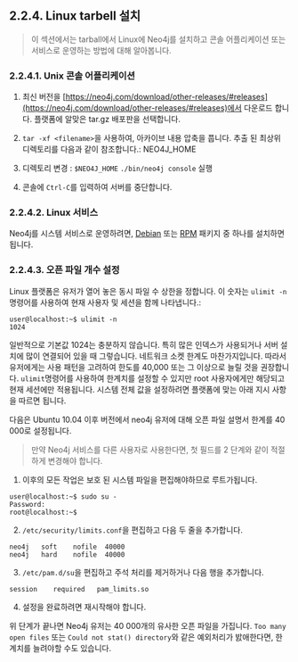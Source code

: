 
## 2.2.4. Linux tarbell 설치 

> 이 섹션에서는 tarball에서 Linux에 Neo4j를 설치하고 콘솔 어플리케이션 또는 서비스로 운영하는 방법에 대해 알아봅니다. 


### 2.2.4.1. Unix 콘솔 어플리케이션

1. 최신 버전을 [https://neo4j.com/download/other-releases/#releases](https://neo4j.com/download/other-releases/#releases)에서 다운로드 합니다. 플랫폼에 알맞은 tar.gz 배포판을 선택합니다.

2. ```tar -xf <filename>```을 사용하여, 아카이브 내용 압축을 풉니다. 추출 된 최상위 디렉토리를 다음과 같이 참조합니다.: NEO4J_HOME


3. 디렉토리 변경 : ```$NEO4J_HOME```
   ```./bin/neo4j console``` 실행

4. 콘솔에 ```Ctrl-C```를 입력하여 서버를 중단합니다.


### 2.2.4.2. Linux 서비스

Neo4j를 시스템 서비스로 운영하려면, [Debian](debian.md) 또는 [RPM](rpm.md) 패키지 중 하나를 설치하면 됩니다. 

### 2.2.4.3. 오픈 파일 개수 설정

Linux 플랫폼은 유저가 열어 놓은 동시 파일 수 상한을 정합니다. 이 숫자는 ```ulimit -n``` 명령어를 사용하여 현재 사용자 및 세션을 함께 나타냅니다.:

```
user@localhost:~$ ulimit -n
1024
```

일반적으로 기본값 1024는 충분하지 않습니다. 특히 많은 인덱스가 사용되거나 서버 설치에 많이 연결되어 있을 때 그렇습니다. 네트워크 소켓 한계도 마찬가지입니다. 따라서 유저에게는 사용 패턴을 고려하여 한도를 40,000 또는 그 이상으로 늘릴 것을 권장합니다. ```ulimit```명령어를 사용하여 한계치를 설정할 수 있지만 root 사용자에게만 해당되고 현재 세션에만 적용됩니다. 시스템 전체 값을 설정하려면 플랫폼에 맞는 아래 지시 사항을 따르면 됩니다. 

다음은 Ubuntu 10.04 이후 버전에서 neo4j 유저에 대해 오픈 파일 설명서 한계를 40 000로 설정됩니다. 

> 만약 Neo4j 서비스를 다른 사용자로 사용한다면, 첫 필드를 2 단계와 같이 적절하게 변경해야 합니다. 


1. 이후의 모든 작업은 보호 된 시스템 파일을 편집해야하므로 루트가됩니다.

```
user@localhost:~$ sudo su -
Password:
root@localhost:~$
```


2. ```/etc/security/limits.conf```을 편집하고 다음 두 줄을 추가합니다. 

```
neo4j   soft    nofile  40000
neo4j   hard    nofile  40000
```

3. ```/etc/pam.d/su```을 편집하고 주석 처리를 제거하거나 다음 행을 추가합니다. 

```
session    required   pam_limits.so

```

4. 설정을 완료하려면 재시작해야 합니다. 

위 단계가 끝나면 Neo4j 유저는 40 000개의 유사한 오픈 파일을 가집니다. ```Too many open files``` 또는 ```Could not stat() directory```와 같은 예외처리가 밠애한다면, 한계치를 늘려야할 수도 있습니다. 

